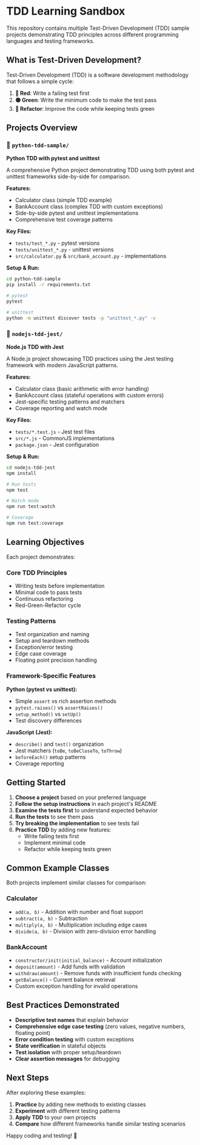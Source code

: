 # TDD Learning Sandbox

This repository contains multiple Test-Driven Development (TDD) sample projects demonstrating TDD principles across different programming languages and testing frameworks.

## What is Test-Driven Development?

Test-Driven Development (TDD) is a software development methodology that follows a simple cycle:

1. **🔴 Red**: Write a failing test first
2. **🟢 Green**: Write the minimum code to make the test pass  
3. **🔵 Refactor**: Improve the code while keeping tests green

## Projects Overview

### 📁 `python-tdd-sample/`
**Python TDD with pytest and unittest**

A comprehensive Python project demonstrating TDD using both pytest and unittest frameworks side-by-side for comparison.

**Features:**
- Calculator class (simple TDD example)
- BankAccount class (complex TDD with custom exceptions)
- Side-by-side pytest and unittest implementations
- Comprehensive test coverage patterns

**Key Files:**
- `tests/test_*.py` - pytest versions
- `tests/unittest_*.py` - unittest versions  
- `src/calculator.py` & `src/bank_account.py` - implementations

**Setup & Run:**
```bash
cd python-tdd-sample
pip install -r requirements.txt

# pytest
pytest

# unittest  
python -m unittest discover tests -p "unittest_*.py" -v
```

### 📁 `nodejs-tdd-jest/`
**Node.js TDD with Jest**

A Node.js project showcasing TDD practices using the Jest testing framework with modern JavaScript patterns.

**Features:**
- Calculator class (basic arithmetic with error handling)
- BankAccount class (stateful operations with custom errors)
- Jest-specific testing patterns and matchers
- Coverage reporting and watch mode

**Key Files:**
- `tests/*.test.js` - Jest test files
- `src/*.js` - CommonJS implementations
- `package.json` - Jest configuration

**Setup & Run:**
```bash
cd nodejs-tdd-jest
npm install

# Run tests
npm test

# Watch mode
npm run test:watch

# Coverage
npm run test:coverage
```

## Learning Objectives

Each project demonstrates:

### Core TDD Principles
- Writing tests before implementation
- Minimal code to pass tests
- Continuous refactoring
- Red-Green-Refactor cycle

### Testing Patterns
- Test organization and naming
- Setup and teardown methods
- Exception/error testing
- Edge case coverage
- Floating point precision handling

### Framework-Specific Features

**Python (pytest vs unittest):**
- Simple `assert` vs rich assertion methods
- `pytest.raises()` vs `assertRaises()`
- `setup_method()` vs `setUp()`
- Test discovery differences

**JavaScript (Jest):**
- `describe()` and `test()` organization
- Jest matchers (`toBe`, `toBeCloseTo`, `toThrow`)
- `beforeEach()` setup patterns
- Coverage reporting

## Getting Started

1. **Choose a project** based on your preferred language
2. **Follow the setup instructions** in each project's README
3. **Examine the tests first** to understand expected behavior
4. **Run the tests** to see them pass
5. **Try breaking the implementation** to see tests fail
6. **Practice TDD** by adding new features:
   - Write failing tests first
   - Implement minimal code
   - Refactor while keeping tests green

## Common Example Classes

Both projects implement similar classes for comparison:

### Calculator
- `add(a, b)` - Addition with number and float support
- `subtract(a, b)` - Subtraction 
- `multiply(a, b)` - Multiplication including edge cases
- `divide(a, b)` - Division with zero-division error handling

### BankAccount  
- `constructor/init(initial_balance)` - Account initialization
- `deposit(amount)` - Add funds with validation
- `withdraw(amount)` - Remove funds with insufficient funds checking
- `getBalance()` - Current balance retrieval
- Custom exception handling for invalid operations

## Best Practices Demonstrated

- **Descriptive test names** that explain behavior
- **Comprehensive edge case testing** (zero values, negative numbers, floating point)
- **Error condition testing** with custom exceptions
- **State verification** in stateful objects
- **Test isolation** with proper setup/teardown
- **Clear assertion messages** for debugging

## Next Steps

After exploring these examples:

1. **Practice** by adding new methods to existing classes
2. **Experiment** with different testing patterns
3. **Apply TDD** to your own projects
4. **Compare** how different frameworks handle similar testing scenarios

Happy coding and testing! 🚀